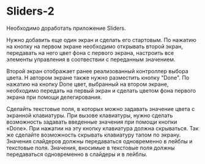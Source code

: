 # Sliders-2

Необходимо доработать приложение Sliders.

Нужно добавить еще один экран и сделать его стартовым.
По нажатию на кнопку на первом экране необходимо открывать второй экран, передавать на него цвет фона с первого экрана, настроить все элементы управления в соотвествии с переданным значением.


Второй экран отображает ранее реализованный контроллер выбора цвета.
Н автором экране также нужно разместить кнопку "Done". 
По нажатию на кнопку Done цвет, выбранный на втором экране, необходимо передать на первый экран и сделать цветом фона первого экрана при помощи делегирования.

Сделайть текстовые поля, в которых можно задавать значение цвета с экранной клавиатуры. 
При вызове клавиатуры, нужно сделать возможность задавать введенные значения при помощи кнопки «Done». 
При нажатии на эту кнопку клавиатура должна скрываться. Так же сделайте возможность скрывать клавиатуру тапом по экрану.
Значения слайдеров должны передаваться одновременно в лейблы и текстовые поля.
Значения, вносимые в текстовые поля должны передаваться одновременно в слайдеры и в лейблы.
